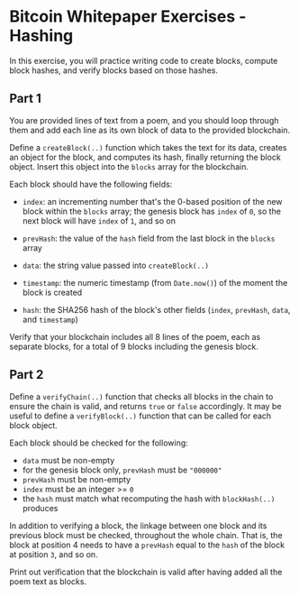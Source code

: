 # Bitcoin Whitepaper Exercises - Hashing

In this exercise, you will practice writing code to create blocks, compute block hashes, and verify blocks based on those hashes.

## Part 1

You are provided lines of text from a poem, and you should loop through them and add each line as its own block of data to the provided blockchain.

Define a `createBlock(..)` function which takes the text for its data, creates an object for the block, and computes its hash, finally returning the block object. Insert this object into the `blocks` array for the blockchain.

Each block should have the following fields:

* `index`: an incrementing number that's the 0-based position of the new block within the `blocks` array; the genesis block has `index` of `0`, so the next block will have `index` of `1`, and so on

* `prevHash`: the value of the `hash` field from the last block in the `blocks` array

* `data`: the string value passed into `createBlock(..)`

* `timestamp`: the numeric timestamp (from `Date.now()`) of the moment the block is created

* `hash`: the SHA256 hash of the block's other fields (`index`, `prevHash`, `data`, and `timestamp`)

Verify that your blockchain includes all 8 lines of the poem, each as separate blocks, for a total of 9 blocks including the genesis block.

## Part 2

Define a `verifyChain(..)` function that checks all blocks in the chain to ensure the chain is valid, and returns `true` or `false` accordingly. It may be useful to define a `verifyBlock(..)` function that can be called for each block object.

Each block should be checked for the following:

* `data` must be non-empty
* for the genesis block only, `prevHash` must be `"000000"`
* `prevHash` must be non-empty
* `index` must be an integer >= `0`
* the `hash` must match what recomputing the hash with `blockHash(..)` produces

In addition to verifying a block, the linkage between one block and its previous block must be checked, throughout the whole chain. That is, the block at position 4 needs to have a `prevHash` equal to the `hash` of the block at position `3`, and so on.

Print out verification that the blockchain is valid after having added all the poem text as blocks.
